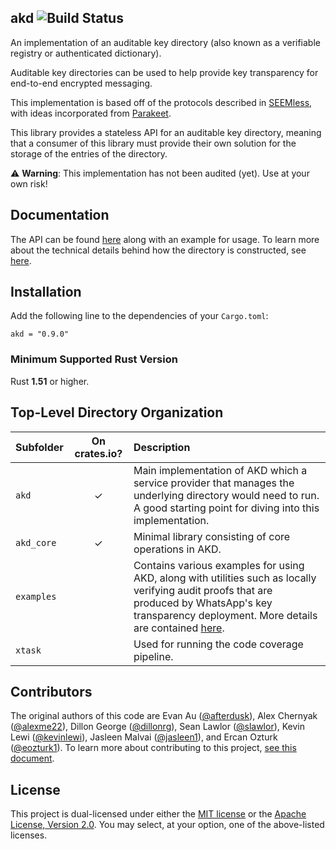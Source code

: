 ## akd ![Build Status](https://github.com/facebook/akd/workflows/CI/badge.svg)

An implementation of an auditable key directory (also known as a verifiable registry or authenticated dictionary).

Auditable key directories can be used to help provide key transparency for end-to-end encrypted
messaging.

This implementation is based off of the protocols described in
[SEEMless](https://eprint.iacr.org/2018/607), with ideas incorporated from [Parakeet](https://eprint.iacr.org/2023/081).

This library provides a stateless API for an auditable key directory, meaning that a consumer of this library must provide their own solution for the storage of the entries of the directory.

⚠️ **Warning**: This implementation has not been audited (yet). Use at your own risk!

Documentation
-------------

The API can be found [here](https://docs.rs/akd/) along with an example for usage. To learn more about the technical details
behind how the directory is constructed, see [here](https://docs.rs/akd_core/).

Installation
------------

Add the following line to the dependencies of your `Cargo.toml`:

```
akd = "0.9.0"
```

### Minimum Supported Rust Version

Rust **1.51** or higher.

Top-Level Directory Organization
--------------------------------

| Subfolder           | On crates.io? | Description |
| :---                |  :---:        | :---        |
| `akd`               |    ✓          | Main implementation of AKD which a service provider that manages the underlying directory would need to run. A good starting point for diving into this implementation. |
| `akd_core`          |    ✓          | Minimal library consisting of core operations in AKD. |
| `examples`          |               | Contains various examples for using AKD, along with utilities such as locally verifying audit proofs that are produced by WhatsApp's key transparency deployment. More details are contained [here](examples/README.md). |
| `xtask`             |               | Used for running the code coverage pipeline. |


Contributors
------------

The original authors of this code are
Evan Au ([@afterdusk](https://github.com/afterdusk)),
Alex Chernyak ([@alexme22](https://github.com/alexme22)),
Dillon George ([@dillonrg](https://github.com/dillonrg)),
Sean Lawlor ([@slawlor](https://github.com/slawlor)),
Kevin Lewi ([@kevinlewi](https://github.com/kevinlewi)),
Jasleen Malvai ([@jasleen1](https://github.com/jasleen1)), and
Ercan Ozturk ([@eozturk1](https://github.com/eozturk1)).
To learn more about contributing to this project, [see this document](https://github.com/facebook/akd/blob/main/CONTRIBUTING.md).

License
-------

This project is dual-licensed under either the [MIT license](https://github.com/facebook/akd/blob/main/LICENSE-MIT)
or the [Apache License, Version 2.0](https://github.com/facebook/akd/blob/main/LICENSE-APACHE).
You may select, at your option, one of the above-listed licenses.